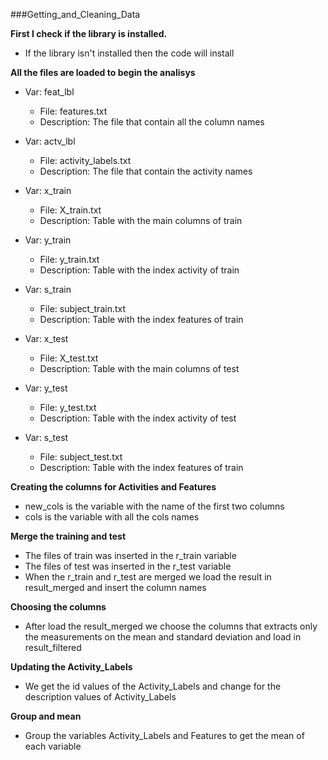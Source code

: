 ###Getting_and_Cleaning_Data

**First I check if the library is installed.**

  * If the library isn't installed then the code will install

**All the files are loaded to begin the analisys**

  * Var: feat_lbl
    * File: features.txt
    * Description: The file that contain all the column names

  * Var: actv_lbl
    * File: activity_labels.txt
    * Description: The file that contain the activity names

  * Var: x_train
    * File: X_train.txt
    * Description: Table with the main columns of train

  * Var: y_train
    * File: y_train.txt
    * Description: Table with the index activity of train

  * Var: s_train
    * File: subject_train.txt
    * Description: Table with the index features of train

  * Var: x_test
    * File: X_test.txt
    * Description: Table with the main columns of test

  * Var: y_test
    * File: y_test.txt
    * Description: Table with the index activity of test

  * Var: s_test
    * File: subject_test.txt
    * Description: Table with the index features of train

**Creating the columns for Activities and Features**

  * new_cols is the variable with the name of the first two columns
  * cols is the variable with all the cols names

**Merge the training and test**

  * The files of train was inserted in the r_train variable
  * The files of test was inserted in the r_test variable
  * When the r_train and r_test are merged we load the result in result_merged and insert the column names

**Choosing the columns**

  * After load the result_merged we choose the columns that extracts only the measurements on the mean and standard deviation and load in result_filtered

**Updating the Activity_Labels**

  * We get the id values of the Activity_Labels and change for the description values of Activity_Labels

**Group and mean**

  * Group the variables Activity_Labels and Features to get the mean of each variable
